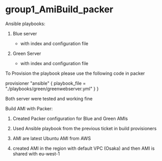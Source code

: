 # group1_AmiBuild_packer

Ansible playbooks:
1. Blue server
    - with index and configuration file

2. Green Server
    - with index and configuration file

To Provision the playbook please use the following code in packer

provisioner "ansible" {
    playbook_file = "./playbooks/green/greenwebserver.yml"
  }
}

Both server were tested and working fine


Build AMI with Packer:

1. Created Packer configuration for Blue and Green AMIs    

2. Used Ansible playbook from the previous ticket in build provisioners

3. AMI are latest Ubuntu AMI from AWS

4. created AMI in the region with default VPC (Osaka) and then AMI is shared with eu-west-1